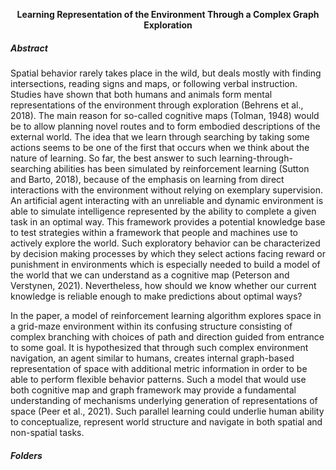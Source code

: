 <p align="center">
  <b>Learning Representation of the Environment Through a Complex Graph Exploration</b>
</p>


##### Abstract

  Spatial behavior rarely takes place in the wild, but deals mostly with finding intersections, reading signs and maps, or following verbal instruction. Studies have shown that both humans and animals form mental representations of the environment through exploration (Behrens et al., 2018). The main reason for so-called cognitive maps (Tolman, 1948) would be to allow planning novel routes and to form embodied descriptions of the external world. The idea that we learn through searching by taking some actions seems to be one of the first that occurs when we think about the nature of learning. So far, the best answer to such learning-through-searching abilities has been simulated by reinforcement learning (Sutton and Barto, 2018), because of the emphasis on learning from direct interactions with the environment without relying on exemplary supervision. An artificial agent interacting with an unreliable and dynamic environment is able to simulate intelligence represented by the ability to complete a given task in an optimal way. This framework provides a potential knowledge base to test strategies within a framework that people and machines use to actively explore the world. Such exploratory behavior can be characterized by decision making processes by which they select actions facing reward or punishment in environments which is especially needed to build a model of the world that we can understand as a cognitive map (Peterson and Verstynen, 2021).  Nevertheless, how should we know whether our current knowledge is reliable enough to make predictions about optimal ways? 

  In the paper, a model of reinforcement learning algorithm explores space in a grid-maze environment within its confusing structure consisting of complex branching with choices of path and direction guided from entrance to some goal. It is hypothesized that through such complex environment navigation, an agent similar to humans, creates internal graph-based representation of space with additional metric information in order to be able to perform flexible behavior patterns. Such a model that would use both cognitive map and graph framework may provide a fundamental understanding of mechanisms underlying generation of representations of space (Peer et al., 2021). Such parallel learning could underlie human ability to conceptualize, represent world structure and navigate in both spatial and non-spatial tasks.
  
  
  ##### Folders
